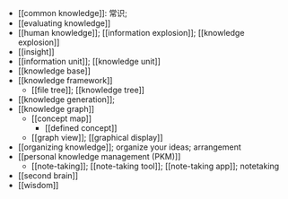 - [[common knowledge]]: 常识;
- [[evaluating knowledge]]
- [[human knowledge]]; [[information explosion]]; [[knowledge explosion]]
- [[insight]]
- [[information unit]]; [[knowledge unit]]
- [[knowledge base]]
- [[knowledge framework]]
    - [[file tree]]; [[knowledge tree]]
- [[knowledge generation]];
- [[knowledge graph]]
    - [[concept map]]
        - [[defined concept]]
    - [[graph view]]; [[graphical display]]
- [[organizing knowledge]]; organize your ideas; arrangement
- [[personal knowledge management (PKM)]]
    - [[note-taking]]; [[note-taking tool]]; [[note-taking app]]; notetaking
- [[second brain]]
- [[wisdom]]
